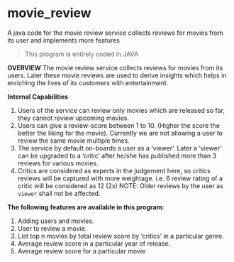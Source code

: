 # movie_review
A java code for the movie review service collects reviews for movies from its user and implements more features


> This program is entirely coded in JAVA

**OVERVIEW**
The movie review service collects reviews for movies from its users. Later these
movie reviews are used to derive insights which helps in enriching the lives of its
customers with entertainment.


**Internal Capabilities**
1. Users of the service can review only movies which are released so far, they
cannot review upcoming movies.
2. Users can give a review-score between 1 to 10. (Higher the score the better
the liking for the movie). Currently we are not allowing a user to review the
same movie multiple times.
3. The service by default on-boards a user as a ‘viewer’. Later a ‘viewer’ can
be upgraded to a ‘critic’ after he/she has published more than 3 reviews
for various movies.
4. Critics are considered as experts in the judgement here, so critics reviews
will be captured with more weightage. i.e. 6 review rating of a critic will be
considered as 12 (2x) NOTE: Older reviews by the user as `viewer` shall not
be affected.

**The following features are available in this program:**
1. Adding users and movies.
2. User to review a movie.
3. List top n movies by total review score by ‘critics’ in a particular genre.
4. Average review score in a particular year of release.
5. Average review score for a particular movie
